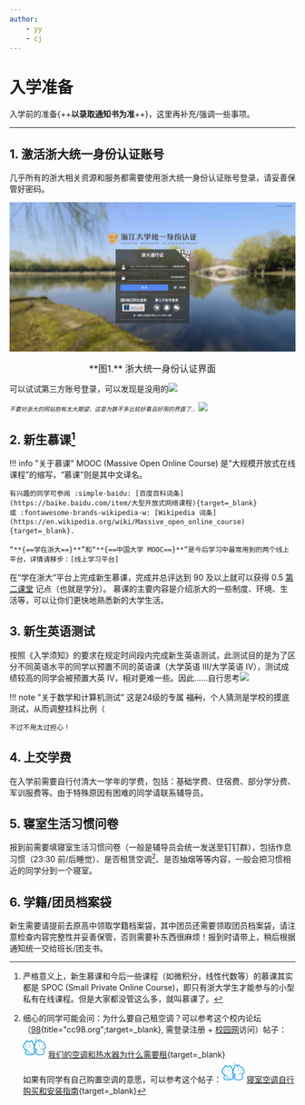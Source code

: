 ```yaml
---
author:
    - yy
    - cj
---
```


# **入学准备**

入学前的准备{++**以录取通知书为准**++}，这里再补充/强调一些事项。

---

## 1. 激活浙大统一身份认证账号

几乎所有的浙大相关资源和服务都需要使用浙大统一身份认证账号登录，请妥善保管好密码。

![zjuam](zjuam.jpg)

<center><font size=3>**图1.** 浙大统一身份认证界面</font></center>

可以试试第三方账号登录，可以发现是没用的![](../images/tieba/tushe.png)

<font size=1>*不要对浙大的网站抱有太大期望，这是为数不多比较好看且好用的界面了...*</font>
![](../images/tieba/hehe.png)

## 2. 新生慕课[^1]

!!! info "关于慕课"
    MOOC (Massive Open Online Course) 是“大规模开放式在线课程”的缩写，“慕课”则是其中文译名。
    
    有兴趣的同学可参阅 :simple-baidu: [百度百科词条](https://baike.baidu.com/item/大型开放式网络课程){target=_blank}
    或 :fontawesome-brands-wikipedia-w: [Wikipedia 词条](https://en.wikipedia.org/wiki/Massive_open_online_course){target=_blank}.

    “**{==学在浙大==}**”和“**{==中国大学 MOOC==}**”是今后学习中最常用到的两个线上平台，详情请移步：[线上学习平台]

在“学在浙大”平台上完成新生慕课，完成并总评达到 90 及以上就可以获得 0.5 [第二课堂] 记点（也就是学分）。
慕课的主要内容是介绍浙大的一些制度、环境、生活等，可以让你们更快地熟悉新的大学生活。

## 3. 新生英语测试

按照《入学须知》的要求在规定时间段内完成新生英语测试，此测试目的是为了区分不同英语水平的同学以预置不同的英语课（大学英语 Ⅲ/大学英语 Ⅳ），测试成绩较高的同学会被预置大英 Ⅳ，相对更难一些。因此……自行思考![](../images/tieba/huaji.png)

!!! note "关于数学和计算机测试"
    这是24级的专属 ~~福利~~，个人猜测是学校的摸底测试，从而调整挂科比例（

    不过不用太过担心！

## 4. 上交学费

在入学前需要自行付清大一学年的学费，包括：基础学费、住宿费、部分学分费、军训服费等。由于特殊原因有困难的同学请联系辅导员。

## 5. 寝室生活习惯问卷

报到前需要填寝室生活习惯问卷（一般是辅导员会统一发送至钉钉群），包括作息习惯（23:30 前/后睡觉）、是否租赁空调[^2]、是否抽烟等等内容，一般会把习惯相近的同学分到一个寝室。

## 6. 学籍/团员档案袋
新生需要请提前去原高中领取学籍档案袋，其中团员还需要领取团员档案袋，请注意检查内容完整性并妥善保管，否则需要补东西很麻烦！报到时请带上，稍后根据通知统一交给班长/团支书。

[^1]: 严格意义上，新生慕课和今后一些课程（如微积分，线性代数等）的慕课其实都是 SPOC (Small Private Online Course)，即只有浙大学生才能参与的小型私有在线课程。但是大家都没管这么多，就叫慕课了。

[^2]: 细心的同学可能会问：为什么要自己租空调？可以参考这个校内论坛（[98](https://www.cc98.org/){title="cc98.org";target=_blank}, 需登录注册 + [校园网]访问）帖子：
![cc98](../images/LOGO/CC98_LOGO.png) [我们的空调和热水器为什么需要租](https://www.cc98.org/topic/5665713){target=_blank}<br>
如果有同学有自己购置空调的意愿，可以参考这个帖子：![cc98](../images/LOGO/CC98_LOGO.png) [寝室空调自行购买和安装指南](https://www.cc98.org/topic/5955591){target=_blank}

[第二课堂]: example.com "🚧 施工中..."
[线上学习平台]: example.com "🚧 施工中..."
[校园网]: ../Life/ZJUNet.md